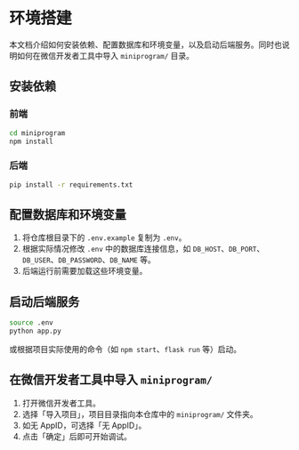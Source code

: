 # 环境搭建

本文档介绍如何安装依赖、配置数据库和环境变量，以及启动后端服务。同时也说明如何在微信开发者工具中导入 `miniprogram/` 目录。

## 安装依赖

### 前端

```bash
cd miniprogram
npm install
```

### 后端

```bash
pip install -r requirements.txt
```

## 配置数据库和环境变量

1. 将仓库根目录下的 `.env.example` 复制为 `.env`。
2. 根据实际情况修改 `.env` 中的数据库连接信息，如 `DB_HOST`、`DB_PORT`、`DB_USER`、`DB_PASSWORD`、`DB_NAME` 等。
3. 后端运行前需要加载这些环境变量。

## 启动后端服务

```bash
source .env
python app.py
```

或根据项目实际使用的命令（如 `npm start`、`flask run` 等）启动。

## 在微信开发者工具中导入 `miniprogram/`

1. 打开微信开发者工具。
2. 选择「导入项目」，项目目录指向本仓库中的 `miniprogram/` 文件夹。
3. 如无 AppID，可选择「无 AppID」。
4. 点击「确定」后即可开始调试。
